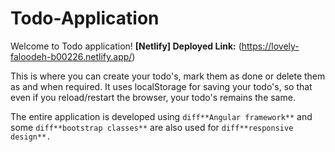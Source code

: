 # Todo-Application

Welcome to Todo application!
**[Netlify] Deployed Link:** (https://lovely-faloodeh-b00226.netlify.app/)

This is where you can create your todo's, mark them as done or delete them as and when required. It uses localStorage for saving your todo's, so that even if you reload/restart the browser, your todo's remains the same.

The entire application is developed using ```diff**Angular framework**``` and some ```diff**bootstrap classes**``` are also used for ```diff**responsive design**.```
